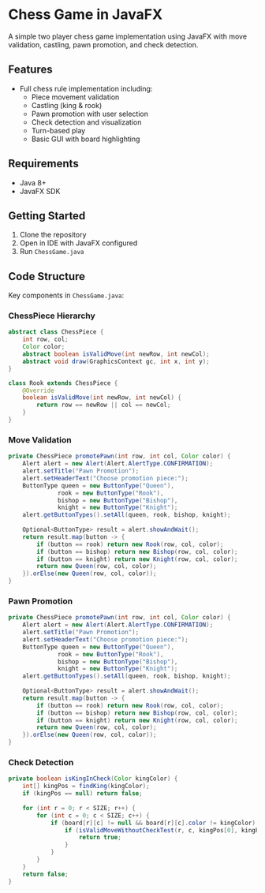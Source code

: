# Chess Game in JavaFX

A simple two player chess game implementation using JavaFX with move validation, castling, pawn promotion, and check detection.

## Features
- Full chess rule implementation including:
  - Piece movement validation
  - Castling (king & rook)
  - Pawn promotion with user selection
  - Check detection and visualization
  - Turn-based play
  - Basic GUI with board highlighting

## Requirements
- Java 8+
- JavaFX SDK

## Getting Started
1. Clone the repository
2. Open in IDE with JavaFX configured
3. Run `ChessGame.java`

## Code Structure
Key components in `ChessGame.java`:

### ChessPiece Hierarchy
```java
abstract class ChessPiece {
    int row, col;
    Color color;
    abstract boolean isValidMove(int newRow, int newCol);
    abstract void draw(GraphicsContext gc, int x, int y);
}

class Rook extends ChessPiece {
    @Override
    boolean isValidMove(int newRow, int newCol) {
        return row == newRow || col == newCol;
    }
}
```

### Move Validation
```java
private ChessPiece promotePawn(int row, int col, Color color) {
    Alert alert = new Alert(Alert.AlertType.CONFIRMATION);
    alert.setTitle("Pawn Promotion");
    alert.setHeaderText("Choose promotion piece:");
    ButtonType queen = new ButtonType("Queen"), 
              rook = new ButtonType("Rook"),
              bishop = new ButtonType("Bishop"), 
              knight = new ButtonType("Knight");
    alert.getButtonTypes().setAll(queen, rook, bishop, knight);
    
    Optional<ButtonType> result = alert.showAndWait();
    return result.map(button -> {
        if (button == rook) return new Rook(row, col, color);
        if (button == bishop) return new Bishop(row, col, color);
        if (button == knight) return new Knight(row, col, color);
        return new Queen(row, col, color);
    }).orElse(new Queen(row, col, color));
}
```

### Pawn Promotion
```java
private ChessPiece promotePawn(int row, int col, Color color) {
    Alert alert = new Alert(Alert.AlertType.CONFIRMATION);
    alert.setTitle("Pawn Promotion");
    alert.setHeaderText("Choose promotion piece:");
    ButtonType queen = new ButtonType("Queen"), 
              rook = new ButtonType("Rook"),
              bishop = new ButtonType("Bishop"), 
              knight = new ButtonType("Knight");
    alert.getButtonTypes().setAll(queen, rook, bishop, knight);
    
    Optional<ButtonType> result = alert.showAndWait();
    return result.map(button -> {
        if (button == rook) return new Rook(row, col, color);
        if (button == bishop) return new Bishop(row, col, color);
        if (button == knight) return new Knight(row, col, color);
        return new Queen(row, col, color);
    }).orElse(new Queen(row, col, color));
}
```

### Check Detection
```java
private boolean isKingInCheck(Color kingColor) {
    int[] kingPos = findKing(kingColor);
    if (kingPos == null) return false;
    
    for (int r = 0; r < SIZE; r++) {
        for (int c = 0; c < SIZE; c++) {
            if (board[r][c] != null && board[r][c].color != kingColor) {
                if (isValidMoveWithoutCheckTest(r, c, kingPos[0], kingPos[1])) {
                    return true;
                }
            }
        }
    }
    return false;
}
```

